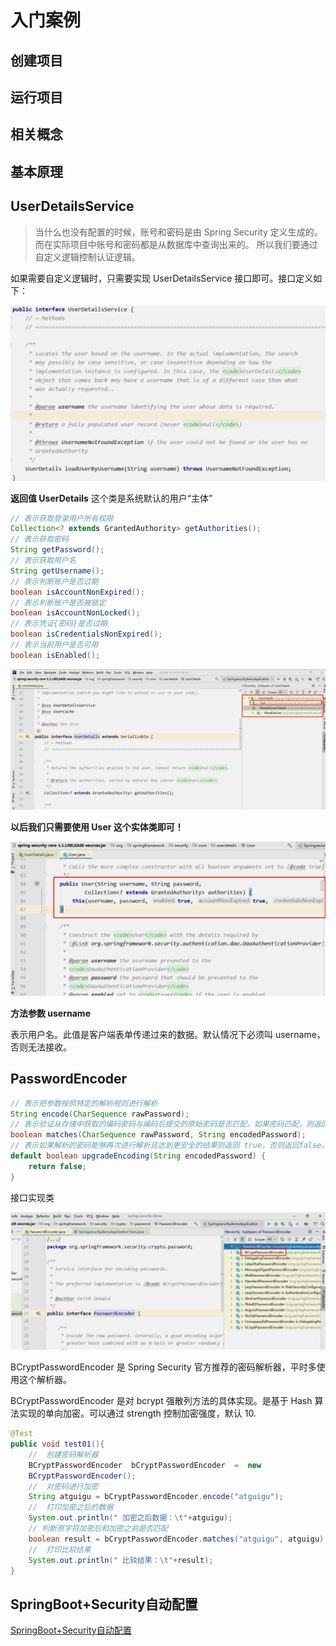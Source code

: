 # 入门案例

## 创建项目

## 运行项目

## 相关概念

## 基本原理

## UserDetailsService

> 当什么也没有配置的时候，账号和密码是由 Spring Security 定义生成的。而在实际项目中账号和密码都是从数据库中查询出来的。 所以我们要通过自定义逻辑控制认证逻辑。

如果需要自定义逻辑时，只需要实现 UserDetailsService 接口即可。接口定义如下：

![image.png](./assets/1644853418808-image.png)

**返回值 UserDetails** 这个类是系统默认的用户“主体”

```java
// 表示获取登录用户所有权限
Collection<? extends GrantedAuthority> getAuthorities();
// 表示获取密码
String getPassword();
// 表示获取用户名
String getUsername();
// 表示判断账户是否过期
boolean isAccountNonExpired();
// 表示判断账户是否被锁定
boolean isAccountNonLocked();
// 表示凭证{密码}是否过期
boolean isCredentialsNonExpired();
// 表示当前用户是否可用
boolean isEnabled();
```

![image.png](./assets/1644853467592-image.png)

**以后我们只需要使用 User 这个实体类即可！**

![image.png](./assets/1644853513703-image.png)

**方法参数 username**

表示用户名。此值是客户端表单传递过来的数据。默认情况下必须叫 username，否则无法接收。









## PasswordEncoder

```java
// 表示把参数按照特定的解析规则进行解析
String encode(CharSequence rawPassword);
// 表示验证从存储中获取的编码密码与编码后提交的原始密码是否匹配。如果密码匹配，则返回 true；如果不匹配，则返回 false。第一个参数表示需要被解析的密码。第二个参数表示存储的密码。
boolean matches(CharSequence rawPassword, String encodedPassword);
// 表示如果解析的密码能够再次进行解析且达到更安全的结果则返回 true，否则返回false。默认返回 false。
default boolean upgradeEncoding(String encodedPassword) {
    return false;
}
```

接口实现类

![image.png](./assets/1644853648706-image.png)


BCryptPasswordEncoder 是 Spring Security 官方推荐的密码解析器，平时多使用这个解析器。

BCryptPasswordEncoder 是对 bcrypt 强散列方法的具体实现。是基于 Hash 算法实现的单向加密。可以通过 strength 控制加密强度，默认 10.

```java
@Test
public void test01(){
	//  创建密码解析器
	BCryptPasswordEncoder  bCryptPasswordEncoder  =  new
	BCryptPasswordEncoder();
	//  对密码进行加密
	String atguigu = bCryptPasswordEncoder.encode("atguigu");
	//  打印加密之后的数据
	System.out.println(" 加密之后数据：\t"+atguigu);
	// 判断原字符加密后和加密之前是否匹配
	boolean result = bCryptPasswordEncoder.matches("atguigu", atguigu);
	//  打印比较结果
	System.out.println(" 比较结果：\t"+result);
}
```



## SpringBoot+Security自动配置

[SpringBoot+Security自动配置](https://docs.spring.io/spring-security/site/docs/5.3.4.RELEASE/reference/html5/#servlet-hello)

[](https://)

